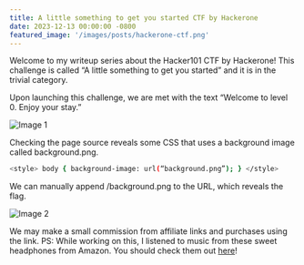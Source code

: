 ```yaml
---
title: A little something to get you started CTF by Hackerone
date: 2023-12-13 00:00:00 -0800
featured_image: '/images/posts/hackerone-ctf.png'
---
```


Welcome to my writeup series about the Hacker101 CTF by Hackerone! This challenge is called “A little something to get you started” and it is in the trivial category.

Upon launching this challenge, we are met with the text “Welcome to level 0. Enjoy your stay.”

![Image 1](https://miro.medium.com/v2/resize:fit:4800/format:webp/1*YFPnNl41MyRx53if153thw.png)

Checking the page source reveals some CSS that uses a background image called background.png.

```sh
<style> body { background-image: url(“background.png”); } </style>
```

We can manually append /background.png to the URL, which reveals the flag.

![Image 2](https://miro.medium.com/v2/resize:fit:4800/format:webp/1*j78sG9rMVnVWdeR7pG4-0Q.png)

We may make a small commission from affiliate links and purchases using the link.
PS: While working on this, I listened to music from these sweet headphones from Amazon. You should check them out [here](https://amzn.to/4bCsb0Y)!
